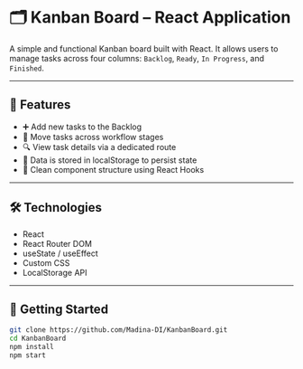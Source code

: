 # 🗂️ Kanban Board – React Application

A simple and functional Kanban board built with React. It allows users to manage tasks across four columns: `Backlog`, `Ready`, `In Progress`, and `Finished`.

---

## 📌 Features

- ➕ Add new tasks to the Backlog
- 🔁 Move tasks across workflow stages
- 🔍 View task details via a dedicated route
- 💾 Data is stored in localStorage to persist state
- 🧼 Clean component structure using React Hooks

---

## 🛠 Technologies

- React
- React Router DOM
- useState / useEffect
- Custom CSS
- LocalStorage API

---

## 🚀 Getting Started

```bash
git clone https://github.com/Madina-DI/KanbanBoard.git
cd KanbanBoard
npm install
npm start
